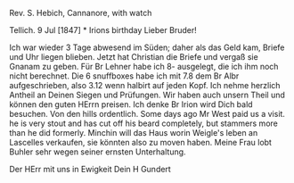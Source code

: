 Rev. S. Hebich, Cannanore, with watch

 Tellich. 9 Jul [1847]
 <Frtg>* Irions birthday
Lieber Bruder!

Ich war wieder 3 Tage abwesend im Süden; daher als das Geld kam, Briefe und Uhr liegen blieben. Jetzt hat Christian die Briefe und vergaß sie Gnanam zu geben. Für Br Lehner habe ich 8- ausgelegt, die ich ihm noch nicht berechnet. Die 6 snuffboxes habe ich mit 7.8 dem Br Albr aufgeschrieben, also 3.12 wenn halbirt auf jeden Kopf. Ich nehme herzlich Antheil an Deinen Siegen und Prüfungen. Wir haben auch unsern Theil und können den guten HErrn preisen. Ich denke Br Irion wird Dich bald besuchen. Von den hills ordentlich. Some days ago Mr West paid us a visit. he is very stout and has cut off his beard completely, but stammers more than he did formerly. Minchin will das Haus worin Weigle's leben an Lascelles verkaufen, sie könnten also zu moven haben. Meine Frau lobt Buhler sehr wegen seiner ernsten Unterhaltung.

Der HErr mit uns in Ewigkeit
 Dein H Gundert

